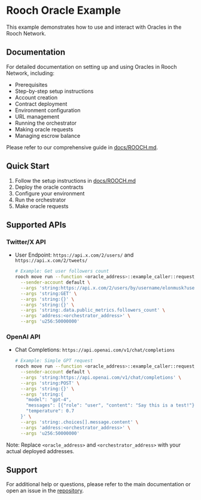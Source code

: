 # Rooch Oracle Example

This example demonstrates how to use and interact with Oracles in the Rooch Network.

## Documentation

For detailed documentation on setting up and using Oracles in Rooch Network, including:

- Prerequisites
- Step-by-step setup instructions
- Account creation
- Contract deployment
- Environment configuration
- URL management
- Running the orchestrator
- Making oracle requests
- Managing escrow balance

Please refer to our comprehensive guide in [docs/ROOCH.md](https://github.com/usherlabs/verity-move-oracles/blob/main/docs/ROOCH.md).

## Quick Start

1. Follow the setup instructions in [docs/ROOCH.md](https://github.com/usherlabs/verity-move-oracles/blob/main/docs/ROOCH.md)
2. Deploy the oracle contracts
3. Configure your environment
4. Run the orchestrator
5. Make oracle requests

## Supported APIs

### Twitter/X API
- User Endpoint: `https://api.x.com/2/users/` and `https://api.x.com/2/tweets/`
  ```bash
  # Example: Get user followers count
  rooch move run --function <oracle_address>::example_caller::request_data \
    --sender-account default \
    --args 'string:https://api.x.com/2/users/by/username/elonmusk?user.fields=public_metrics' \
    --args 'string:GET' \
    --args 'string:{}' \
    --args 'string:{}' \
    --args 'string:.data.public_metrics.followers_count' \
    --args 'address:<orchestrator_address>' \
    --args 'u256:50000000'
  ```

### OpenAI API
- Chat Completions: `https://api.openai.com/v1/chat/completions`
  ```bash
  # Example: Simple GPT request
  rooch move run --function <oracle_address>::example_caller::request_data \
    --sender-account default \
    --args 'string:https://api.openai.com/v1/chat/completions' \
    --args 'string:POST' \
    --args 'string:{}' \
    --args 'string:{
      "model": "gpt-4",
      "messages": [{"role": "user", "content": "Say this is a test!"}],
      "temperature": 0.7
    }' \
    --args 'string:.choices[].message.content' \
    --args 'address:<orchestrator_address>' \
    --args 'u256:50000000'
  ```

Note: Replace `<oracle_address>` and `<orchestrator_address>` with your actual deployed addresses.

## Support

For additional help or questions, please refer to the main documentation or open an issue in the [repository](https://github.com/usherlabs/verity-move-oracles.git).